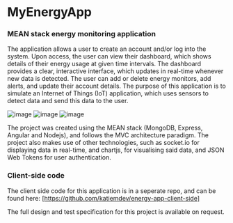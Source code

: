 # MyEnergyApp
### MEAN stack energy monitoring application

The application allows a user to create an account and/or log into the system. Upon access, the user can view their dashboard, which shows details of their energy usage at given time intervals. The dashboard provides a clear, interactive interface, which updates in real-time whenever new data is detected. The user can add or delete energy monitors, add alerts, and update their account details. 
The purpose of this application is to simulate an Internet of Things (IoT) application, which uses sensors to detect data and send this data to the user.

![image](https://user-images.githubusercontent.com/77126308/185963966-a303ae5e-feea-4f11-9f8f-deb075a310bf.png)
![image](https://user-images.githubusercontent.com/77126308/185963986-23b54aac-b74e-4299-bcb3-e8f815b270f1.png)
![image](https://user-images.githubusercontent.com/77126308/185963994-0b5a1284-3f82-4c47-b72c-b30e1be20d93.png)

The project was created using the MEAN stack (MongoDB, Express, Angular and Nodejs), and follows the MVC architecture paradigm. The project also makes use of other technologies, such as socket.io for displaying data in real-time, and chartjs, for visualising said data, and JSON Web Tokens for user authentication.

### Client-side code
The client side code for this application is in a seperate repo, and can be found here: [https://github.com/katiemdev/energy-app-client-side]

The full design and test specification for this project is available on request.
